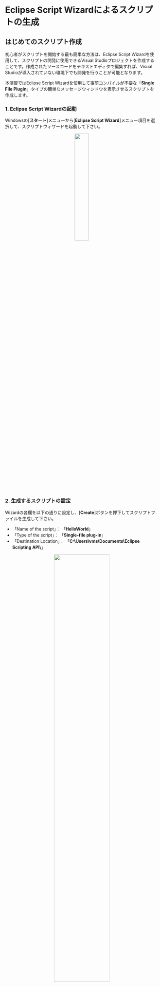# Eclipse Script Wizardによるスクリプトの生成

## はじめてのスクリプト作成

初心者がスクリプトを開始する最も簡単な方法は、Eclipse Script Wizardを使用して、スクリプトの開発に使用できるVisual Studioプロジェクトを作成することです。作成されたソースコードをテキストエディタで編集すれば、Visual Studioが導入されていない環境下でも開発を行うことが可能となります。  

本演習ではEclipse Script Wizardを使用して事前コンパイルが不要な「**Single File Plugin**」タイプの簡単なメッセージウィンドウを表示させるスクリプトを作成します。

### 1. Eclipse Script Wizardの起動  

Windowsの[**スタート**]メニューから[**Eclipse Script Wizard**]メニュー項目を選択して、スクリプトウィザードを起動して下さい。  
<div align="center">
<img src="../img/1_1_01.jpg" width="30%">
</div>

### 2. 生成するスクリプトの設定  

Wizardの各欄を以下の通りに設定し、[**Create**]ボタンを押下してスクリプトファイルを生成して下さい。

- 「Name of the script」： 「**HelloWorld**」
- 「Type of the script」： 「**Single-file plug-in**」
- 「Destination Location」： 「**C:\Users\vms\Documents\Eclipse Scripting API\\**」

<div align="center">
<img src="../img/1_1_02.jpg" width="60%">
</div>

スクリプトファイルは以下の階層化されたフォルダ内に作成されます。  

<div align="center">
<img src="../img/1_1_03.jpg" width="40%">
</div>

| ファイル名 | 種類 |
| :---- | :---- |
| HelloWorld.cs | C#で記述されたスクリプトファイル |
| HelloWorld.csproj | C#のプロジェクトファイル。プログラム単位でソースコードをまとめる。 |
| HelloWorld.sln | C#のソリューションファイル。複数のプロジェクト（プログラム）をまとめる。 |

「**Plugins**」フォルダには、スクリプト実行に使用されるC＃ソースコードが含まれています。このファイルは、任意のテキストエディターで開いて変更できます。  
「**Projects**」フォルダには、プロジェクトファイルを格納するプロジェクト名を持つ別のフォルダーが含まれています。

<u> **Single File Plugin**タイプではスクリプトファイルが「**Projects**」フォルダではなく、「**Plugins**」フォルダに作成されるので注意してください。</u>

### 3. Visual Studioの起動  

Wizardでスクリプトを作成した場合、下記の様にVisual Studioの起動確認画面が表示されるので、[**Yes**]を選択します。

<div align="center">
<img src="../img/1_1_04.jpg" width="70%">
</div>

Visual Studioが起動したら、[**表示**]メニューから[**ソリューションエクスプローラー**]メニュー項目を選択して表示させます。

<div align="center">
<img src="../img/1_1_05.jpg" width="50%">
</div>

[**参照**]セクションを展開し、このプロジェクトに追加された以下のEclipse Scripting API用アセンブリを確認します。

- VMS.TPS.Common.Model.API
- VMS.TPS.Common.Model.Types

これらのファイルは、スクリプト作成ウィザードによって自動的に参照へ追加され、プロジェクトをビルドしたり、Visual StudioのIntelliSense機能を使用するために必要です。Script wizardを使用せずにスクリプトを作成した場合は、手動で参照付けする必要があります。

<div align="center">
<img src="../img/1_1_11.jpg" width="50%">
</div>

ソリューションエクスプローラー内の「**HelloWorld.cs**」をダブルクリックしてエディタ画面に表示させます。

<div align="center">
<img src="../img/1_1_06.jpg" width="50%">
</div>

ソースコードでもアセンブリファイルが自動的に参照付けされていることを確認します。  
次に**context**の変数名でインスタンス化されたクラスオブジェクト**ScriptContext**を確認します。このオブジェクトは、Eclipseの現在実行中のインスタンスのコンテキストであり、プランや輪郭、線量情報などへのアクセスを提供します。  

<div align="center">
<img src="../img/1_1_07.jpg" width="100%">
</div>

### 4. コードを書こう!

**Single File Plugin**タイプのスクリプトでは以下の関数**Execute**内にコードを記述します。

```csharp
 public void Execute(ScriptContext context /*, System.Windows.Window window, ScriptEnvironment environment*/)
        {
            // TODO : Add here the code that is called when the script is launched from Eclipse.
        }
```

**MessageBox**クラスの**Show**メソッドを使用してメッセージウィンドウ(ダイアログボックスとも呼ばれます)を表示させます。**Show**メソッドは引数に渡されたテキスト「"Hello world in ESAPI."」を表示します。  

記述するコードは以下の通りです。  

```csharp
 MessageBox.Show("Hello world in ESAPI.");
```

コーディングが終了したら、保存します。保存する際にソリューションファイルを保存するウィンドウが開きますので、そのまま規定フォルダに保存します。

### 5. 作成したスクリプトの実行

**Eclipse**を起動し、[**External Beam Planning**]ワークスペースに切り替え、適当なプランを開きます。

[**Tools**]メニューから[**Scripts**]メニュー項目を選択します。

<div align="center">
<img src="../img/1_1_08.jpg" width="60%">
</div>

スクリプトファイルの参照場所は次の2通りを選択可能です。

- 「**System Scripts**」: システム共通のデフォルトフォルダ
- 「**Folder**」: ログインユーザー指定の任意フォルダ

演習で作成したスクリプトファイルを実行するために、[**Location**]パネル内のラジオボタン[**Folder**]を選択し、続いて[Change Folder]を選択して下記フォルダを開きます。

- C:\Users\vms\Documents\Eclipse Scripting API\Plugins\

<div align="center">
<img src="../img/1_1_09.jpg" width="70%">
</div>

上欄に表示された「**HelloWorld.cs**」を選択し、[**Run**]ボタンを押下することでスクリプトを実行できます。
下図のようにメッセージウィンドウが表示されれば、はじめてのスクリプトは成功です。

<div align="center">
<img src="../img/1_1_10.jpg" width="30%">

# **ようこそ、ESAPIの世界へ!!!**  

</div>
